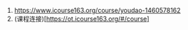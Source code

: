 
1. https://www.icourse163.org/course/youdao-1460578162
2. (课程连接)[https://ot.icourse163.org/#/course]